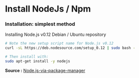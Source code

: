 # Install NodeJs / Npm

### Installation: simplest method

Installing Node.js v0.12 Debian / Ubuntu repository

```bash
# Note the new setup script name for Node.js v0.12
curl -sL https://deb.nodesource.com/setup_0.12 | sudo bash -

# Then install with:
sudo apt-get install -y nodejs
```


__Source :__ [Node.js-via-package-manager](https://github.com/joyent/node/wiki/Installing-Node.js-via-package-manager)